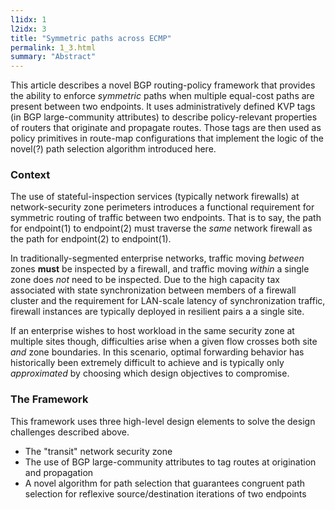 ```yaml
---
l1idx: 1
l2idx: 3
title: "Symmetric paths across ECMP"
permalink: 1_3.html
summary: "Abstract"
---
```


This article describes a novel BGP routing-policy framework that provides the ability to enforce *symmetric* paths when multiple equal-cost paths are present between two endpoints.  It uses administratively defined KVP tags (in BGP large-community attributes) to describe policy-relevant properties of routers that originate and propagate routes.  Those tags are then used as policy primitives in route-map configurations that implement the logic of the novel(?) path selection algorithm introduced here.

### Context

The use of stateful-inspection services (typically network firewalls) at network-security zone perimeters introduces a functional requirement for symmetric routing of traffic between two endpoints.  That is to say, the path for endpoint(1) to endpoint(2) must traverse the *same* network firewall as the path for endpoint(2) to endpoint(1).

In traditionally-segmented enterprise networks, traffic moving *between* zones **must** be inspected by a firewall, and traffic moving *within* a single zone does *not* need to be inspected.  Due to the high capacity tax associated with state synchronization between members of a firewall cluster and the requirement for LAN-scale latency of synchronization traffic, firewall instances are typically deployed in resilient pairs a a single site.

If an enterprise wishes to host workload in the same security zone at multiple sites though, difficulties arise when a given flow crosses both site *and* zone boundaries.  In this scenario, optimal forwarding behavior has historically been extremely difficult to achieve and is typically only *approximated* by choosing which design objectives to compromise.

### The Framework

This framework uses three high-level design elements to solve the design challenges described above.

- The "transit" network security zone
- The use of BGP large-community attributes to tag routes at origination and propagation
- A novel algorithm for path selection that guarantees congruent path selection for reflexive source/destination iterations of two endpoints
